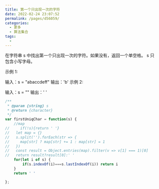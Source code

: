 ```yaml
---
title: 第一个只出现一次的字符
date: 2022-02-24 23:07:52
permalink: /pages/d56059/
categories:
  - 更多
  - 算法集合
tags:
  - 
---
```

在字符串 s 中找出第一个只出现一次的字符。如果没有，返回一个单空格。 s 只包含小写字母。

示例 1:

输入：s = "abaccdeff"
输出：'b'
示例 2:

输入：s = ""
输出：' '

```js
/**
 * @param {string} s
 * @return {character}
 */
var firstUniqChar = function(s) {
    //map
//     if(!s){return ' '}
//   let map = {}
//   s.split('').forEach(str => {
//     map[str] ? map[str] += 1 : map[str] = 1
//   })
//   const result = Object.entries(map).filter(v => v[1] === 1)[0]
//   return result?result[0]:' '
    for(let i of s) {
        if(s.indexOf(i)===s.lastIndexOf(i)) return i
    }
    return ' '

};
```
